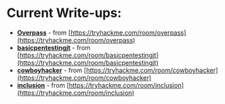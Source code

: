 # Current Write-ups:

* **[Overpass](overpass/index.html)** - from [https://tryhackme.com/room/overpass](https://tryhackme.com/room/overpass)
* **[basicpentestingjt](basicpentestingjt/index.html)** - from [https://tryhackme.com/room/basicpentestingjt](https://tryhackme.com/room/basicpentestingjt)
* **[cowboyhacker](cowboyhacker/index.html)** - from [https://tryhackme.com/room/cowboyhacker](https://tryhackme.com/room/cowboyhacker)
* **[inclusion](inclusion/index.html)** - from [https://tryhackme.com/room/inclusion](https://tryhackme.com/room/inclusion)
